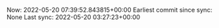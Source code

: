 Now: 2022-05-20 07:39:52.843815+00:00 Earliest commit since sync: None Last sync: 2022-05-20 03:27:23+00:00
